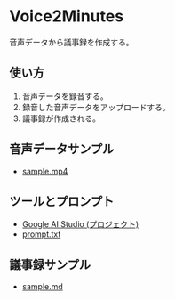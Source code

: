 # Voice2Minutes

音声データから議事録を作成する。

## 使い方

1. 音声データを録音する。
2. 録音した音声データをアップロードする。
3. 議事録が作成される。

## 音声データサンプル

- [sample.mp4](https://drive.google.com/file/d/1alrEe2ERVnTyI6Ce07k36Bn2bpwlN5BB/view?usp=drive_link)

## ツールとプロンプト

- [Google AI Studio (プロジェクト)](https://aistudio.google.com/app/prompts/1e_N1ojYHj1GAyJEDYQjDt10gaCwIyNF1)
- [prompt.txt](./prompt.txt)

## 議事録サンプル

- [sample.md](./sample.md)
